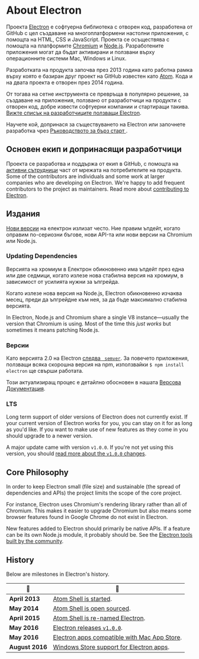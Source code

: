 # About Electron

Проекта [Electron](https://electronjs.org) е софтуерна библиотека с отворен код, разработена от GitHub с цел създаване на многоплатформени настолни приложения, с помощта на HTML, CSS и JavaScript. Проекта се осъществява с помощта на платформите [Chromium](https://www.chromium.org/Home) и [Node.js](https://nodejs.org). Разработените приложения могат да бъдат активирани и ползвани върху операционните системи Mac, Windows и Linux.

Разработката на продукта започва през 2013 година като работна рамка върху която е базиран друг проект на GitHub известен като [Atom](https://atom.io). Кода и на двата проекта е отворен през 2014 година.

От тогава на сетне инструмента се превръща в популярно решение, за създаване на приложения, ползвано от разработчици на продукти с отворен код, добре извести софтуерни компании и стартиращи такива. [Вижте списък на разработчиците ползващи Electron](https://electronjs.org/apps).

Научете кой, допринася за съществуването на Electron или започнете разработка чрез [ Ръководството за бърз старт ](quick-start.md).

## Основен екип и допринасящи разработчици

Проекта се разработва и поддържа от екип в GitHub, с помощта на [активни сътрудници](https://github.com/electron/electron/graphs/contributors) част от мрежата на потребителите на продукта. Some of the contributors are individuals and some work at larger companies who are developing on Electron. We're happy to add frequent contributors to the project as maintainers. Read more about [contributing to Electron](https://github.com/electron/electron/blob/master/CONTRIBUTING.md).

## Издания

[Нови версии](https://github.com/electron/electron/releases) на електрон излизат често. Ние правим ъпдейт, когато оправим по-сериозни бъгове, нови API-та или нови версии на Chromium или Node.js.

### Updating Dependencies

Версията на хромиум в Електрон обикновенно има ъпдейт през една или две седмици, когато излезе нова стабилна версия на хромиум, в зависимост от усилията нужни за ъпгрейда.

Когато излезе нова версия на Node.js, Electron обикновенно изчаква месец, преди да ъпгрейдне към нея, за да бъде максимално стабилна версията.

In Electron, Node.js and Chromium share a single V8 instance—usually the version that Chromium is using. Most of the time this *just works* but sometimes it means patching Node.js.

### Версии

Като версията 2.0 на Electron [ следва ` semver`](https://semver.org). За повечето приложения, ползващи всяка скорошна версия на npm, използвайки `$ npm install electron` ще свърши работата.

Този актуализиращ процес е детайлно обосновен в нашата [Версова Документация](electron-versioning.md).

### LTS

Long term support of older versions of Electron does not currently exist. If your current version of Electron works for you, you can stay on it for as long as you'd like. If you want to make use of new features as they come in you should upgrade to a newer version.

A major update came with version `v1.0.0`. If you're not yet using this version, you should [read more about the `v1.0.0` changes](https://electronjs.org/blog/electron-1-0).

## Core Philosophy

In order to keep Electron small (file size) and sustainable (the spread of dependencies and APIs) the project limits the scope of the core project.

For instance, Electron uses Chromium's rendering library rather than all of Chromium. This makes it easier to upgrade Chromium but also means some browser features found in Google Chrome do not exist in Electron.

New features added to Electron should primarily be native APIs. If a feature can be its own Node.js module, it probably should be. See the [Electron tools built by the community](https://electronjs.org/community).

## History

Below are milestones in Electron's history.

| :calendar:      | :tada:                                                                                                         |
| --------------- | -------------------------------------------------------------------------------------------------------------- |
| **April 2013**  | [Atom Shell is started](https://github.com/electron/electron/commit/6ef8875b1e93787fa9759f602e7880f28e8e6b45). |
| **May 2014**    | [Atom Shell is open sourced](https://blog.atom.io/2014/05/06/atom-is-now-open-source.html).                    |
| **April 2015**  | [Atom Shell is re-named Electron](https://github.com/electron/electron/pull/1389).                             |
| **May 2016**    | [Electron releases `v1.0.0`](https://electronjs.org/blog/electron-1-0).                                        |
| **May 2016**    | [Electron apps compatible with Mac App Store](mac-app-store-submission-guide.md).                              |
| **August 2016** | [Windows Store support for Electron apps](windows-store-guide.md).                                             |
